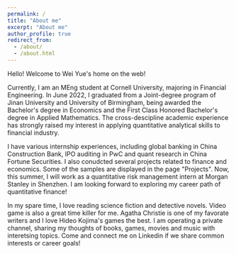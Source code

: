 ```yaml
---
permalink: /
title: "About me"
excerpt: "About me"
author_profile: true
redirect_from: 
  - /about/
  - /about.html
---
```


Hello! Welcome to Wei Yue's home on the web! 

Currently, I am an MEng student at Cornell University, majoring in Financial Engineering. In June 2022, I graduated from a Joint-degree program of Jinan University and University of Birmingham, being awarded the Bachelor's degree in Economics and the First Class Honored Bachelor's degree in Applied Mathematics. The cross-descipline academic experience has strongly raised my interest in applying quantitative analytical skills to financial industry. 

I have various internship experiences, including global banking in China Construction Bank, IPO auditing in PwC and quant research in China Fortune Securities. I also conudcted several projects related to finance and economics. Some of the samples are displayed in the page "Projects". Now, this summer, I will work as a quantitative risk management intern at Morgan Stanley in Shenzhen. I am looking forward to exploring my career path of quantitative finance!

In my spare time, I love reading science fiction and detective novels. Video game is also a great time killer for me. Agatha Christie is one of my favorate writers and I love Hideo Kojima's games the best. I am operating a private channel, sharing my thoughts of books, games, movies and music with interetsing topics. Come and connect me on Linkedin if we share common interests or career goals! 
